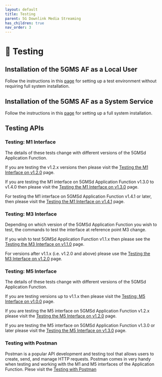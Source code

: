 ```yaml
---
layout: default
title: Testing
parent: 5G Downlink Media Streaming
has_children: true
nav_order: 3
---
```

# 🚧 Testing

## Installation of the 5GMS AF as a Local User
Follow the instructions in this [page](testing/installation-local-user-5GMSAF.html) for setting up a test environment without requiring full
system installation.

## Installation of the 5GMS AF as a System Service
Follow the instructions in this [page](testing/installation-system-service-5GMSAF.html) for setting up a full system installation.

## Testing APIs

### Testing: M1 Interface

The details of these tests change with different versions of the 5GMSd Application Function.

If you are testing the v1.2.x versions then please visit the [Testing the M1 Interface on v1.2.0](testing/testing-m1-v120.html)
page.

If you are testing the M1 interface on 5GMSd Application Function v1.3.0 to v1.4.0 then please visit the
[Testing the M1 Interface on v1.3.0](testing/testing-m1-v130.html) page.

For testing the M1 interface on 5GMSd Application Function v1.4.1 or later, then please visit the
[Testing the M1 Interface on v1.4.1](testing/testing-m1-v141.html) page.

### Testing: M3 Interface

Depending on which version of the 5GMSd Application Function you wish to test, the commands to test the interface at reference point M3 change.

If you wish to test 5GMSd Application Function v1.1.x then please see the [Testing the M3 Interface on v1.1.0](testing/testing-m3-v110.html) page.

For versions after v1.1.x (i.e. v1.2.0 and above) please use the [Testing the M3 Interface on v1.2.0](testing/testing-m3-v120.html) page.

### Testing: M5 Interface

The details of these tests change with different versions of the 5GMSd Application Function.

If you are testing versions up to v1.1.x then please visit the [Testing: M5 Interface on v1.0.0](testing/testing-m5-v100.html) page.

If you are testing the M5 interface on 5GMSd Application Function v1.2.x please visit the
[Testing the M5 Interface on v1.2.0](testing/testing-m5-v120.html) page.

If you are testing the M5 interface on 5GMSd Application Function v1.3.0 or later please visit the
[Testing the M5 Interface on v1.3.0](testing/testing-m5-v130.html) page.

### Testing with Postman

Postman is a popular API development and testing tool that allows users to create, send, and manage HTTP requests. Postman comes in very handy when testing and working with the M1 and M5 interfaces of the Application Function. Plese visit the [Testing with Postman](testing/testing-postman.html)
